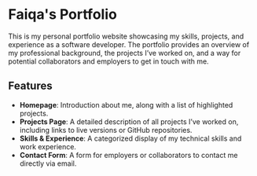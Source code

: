# Faiqa's Portfolio

This is my personal portfolio website showcasing my skills, projects, and experience as a software developer. The portfolio provides an overview of my professional background, the projects I’ve worked on, and a way for potential collaborators and employers to get in touch with me.

## Features

- **Homepage**: Introduction about me, along with a list of highlighted projects.
- **Projects Page**: A detailed description of all projects I’ve worked on, including links to live versions or GitHub repositories.
- **Skills & Experience**: A categorized display of my technical skills and work experience.
- **Contact Form**: A form for employers or collaborators to contact me directly via email.
